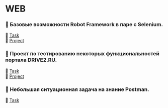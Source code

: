 # WEB

### 🤖 Базовые возможности Robot Framework в паре с Selenium.
📃 [Task](https://github.com/ArliSteel/WEB/blob/main/Robot%20Web/Task.txt)
<br>📝 [Project](https://github.com/ArliSteel/WEB/tree/main/Robot%20Web)

### 🚗 Проект по тестированию некоторых функциональностей портала DRIVE2.RU.
📃 [Task](https://github.com/ArliSteel/WEB/blob/main/Project%20DRIVE2/Task.txt)
<br>📝 [Project](https://github.com/ArliSteel/WEB/tree/main/Project%20DRIVE2)

### 📌 Небольшая ситуационная задача на знание Postman.
📃 [Task](https://docs.google.com/document/d/1whjSscbhSrPH6p4iyN7eFRNAuSTW4j_7Rxn9RThf49A/edit?usp=sharing)
